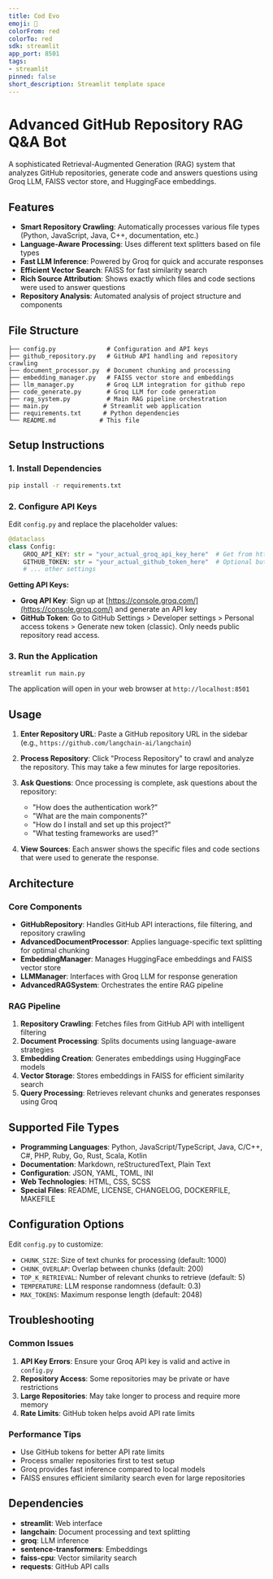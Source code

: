 ```yaml
---
title: Cod Evo
emoji: 🚀
colorFrom: red
colorTo: red
sdk: streamlit
app_port: 8501
tags:
- streamlit
pinned: false
short_description: Streamlit template space
---
```


# Advanced GitHub Repository RAG Q&A Bot

A sophisticated Retrieval-Augmented Generation (RAG) system that analyzes GitHub repositories, generate code and answers questions using Groq LLM, FAISS vector store, and HuggingFace embeddings.

## Features

- **Smart Repository Crawling**: Automatically processes various file types (Python, JavaScript, Java, C++, documentation, etc.)
- **Language-Aware Processing**: Uses different text splitters based on file types
- **Fast LLM Inference**: Powered by Groq for quick and accurate responses
- **Efficient Vector Search**: FAISS for fast similarity search
- **Rich Source Attribution**: Shows exactly which files and code sections were used to answer questions
- **Repository Analysis**: Automated analysis of project structure and components

## File Structure

```
├── config.py              # Configuration and API keys
├── github_repository.py   # GitHub API handling and repository crawling
├── document_processor.py  # Document chunking and processing
├── embedding_manager.py   # FAISS vector store and embeddings
├── llm_manager.py         # Groq LLM integration for github repo
├── code_generate.py       # Groq LLM for code generation
├── rag_system.py          # Main RAG pipeline orchestration
├── main.py               # Streamlit web application
├── requirements.txt      # Python dependencies
└── README.md            # This file
```

## Setup Instructions

### 1. Install Dependencies

```bash
pip install -r requirements.txt
```

### 2. Configure API Keys

Edit `config.py` and replace the placeholder values:

```python
@dataclass
class Config:
    GROQ_API_KEY: str = "your_actual_groq_api_key_here"  # Get from https://console.groq.com/
    GITHUB_TOKEN: str = "your_actual_github_token_here"  # Optional but recommended
    # ... other settings
```

**Getting API Keys:**
- **Groq API Key**: Sign up at [https://console.groq.com/](https://console.groq.com/) and generate an API key
- **GitHub Token**: Go to GitHub Settings > Developer settings > Personal access tokens > Generate new token (classic). Only needs public repository read access.

### 3. Run the Application

```bash
streamlit run main.py
```

The application will open in your web browser at `http://localhost:8501`

## Usage

1. **Enter Repository URL**: Paste a GitHub repository URL in the sidebar (e.g., `https://github.com/langchain-ai/langchain`)

2. **Process Repository**: Click "Process Repository" to crawl and analyze the repository. This may take a few minutes for large repositories.

3. **Ask Questions**: Once processing is complete, ask questions about the repository:
   - "How does the authentication work?"
   - "What are the main components?"
   - "How do I install and set up this project?"
   - "What testing frameworks are used?"

4. **View Sources**: Each answer shows the specific files and code sections that were used to generate the response.



## Architecture

### Core Components

- **GitHubRepository**: Handles GitHub API interactions, file filtering, and repository crawling
- **AdvancedDocumentProcessor**: Applies language-specific text splitting for optimal chunking
- **EmbeddingManager**: Manages HuggingFace embeddings and FAISS vector store
- **LLMManager**: Interfaces with Groq LLM for response generation
- **AdvancedRAGSystem**: Orchestrates the entire RAG pipeline

### RAG Pipeline

1. **Repository Crawling**: Fetches files from GitHub API with intelligent filtering
2. **Document Processing**: Splits documents using language-aware strategies
3. **Embedding Creation**: Generates embeddings using HuggingFace models
4. **Vector Storage**: Stores embeddings in FAISS for efficient similarity search
5. **Query Processing**: Retrieves relevant chunks and generates responses using Groq

## Supported File Types

- **Programming Languages**: Python, JavaScript/TypeScript, Java, C/C++, C#, PHP, Ruby, Go, Rust, Scala, Kotlin
- **Documentation**: Markdown, reStructuredText, Plain Text
- **Configuration**: JSON, YAML, TOML, INI
- **Web Technologies**: HTML, CSS, SCSS
- **Special Files**: README, LICENSE, CHANGELOG, DOCKERFILE, MAKEFILE

## Configuration Options

Edit `config.py` to customize:

- `CHUNK_SIZE`: Size of text chunks for processing (default: 1000)
- `CHUNK_OVERLAP`: Overlap between chunks (default: 200)
- `TOP_K_RETRIEVAL`: Number of relevant chunks to retrieve (default: 5)
- `TEMPERATURE`: LLM response randomness (default: 0.3)
- `MAX_TOKENS`: Maximum response length (default: 2048)

## Troubleshooting

### Common Issues

1. **API Key Errors**: Ensure your Groq API key is valid and active in `config.py`
2. **Repository Access**: Some repositories may be private or have restrictions
3. **Large Repositories**: May take longer to process and require more memory
4. **Rate Limits**: GitHub token helps avoid API rate limits

### Performance Tips

- Use GitHub tokens for better API rate limits
- Process smaller repositories first to test setup
- Groq provides fast inference compared to local models
- FAISS ensures efficient similarity search even for large repositories

## Dependencies

- **streamlit**: Web interface
- **langchain**: Document processing and text splitting
- **groq**: LLM inference
- **sentence-transformers**: Embeddings
- **faiss-cpu**: Vector similarity search
- **requests**: GitHub API calls
